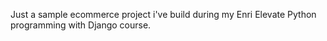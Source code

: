 Just a sample ecommerce project i've build during my Enri Elevate Python programming with Django course.
